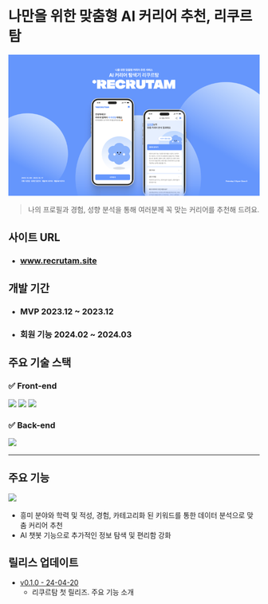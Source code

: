 # 나만을 위한 맞춤형 AI 커리어 추천, 리쿠르탐

![thum](./public/images/thm.png)

> 나의 프로필과 경험, 성향 분석을 통해 여러분께 꼭 맞는 커리어를 추천해 드려요.

## 사이트 URL

- ### www.recrutam.site

## 개발 기간

- ### MVP 2023.12 ~ 2023.12
- ### 회원 기능 2024.02 ~ 2024.03

## 주요 기술 스택

### ✅ Front-end

<img src="https://img.shields.io/badge/react-282C34?style=for-the-badge&logo=react&logoColor=#61DAFB"> <img src="https://img.shields.io/badge/typescript-3178C6?style=for-the-badge&logo=typescript&logoColor=white"> <img src="https://img.shields.io/badge/styledcomponents-DB7093?style=for-the-badge&logo=styledcomponents&logoColor=white">

### ✅ Back-end

<img src="https://img.shields.io/badge/springboot-6DB33F?style=for-the-badge&logo=springboot&logoColor=white">

---

## 주요 기능

![ ](./public/images/demo.gif)

- 흥미 분야와 학력 및 적성, 경험, 카테고리화 된 키워드를 통한
  데이터 분석으로 맞춤 커리어 추천
- AI 챗봇 기능으로
  추가적인 정보 탐색 및 편리함 강화

## 릴리스 업데이트

- [v0.1.0 - 24-04-20](https://github.com/hole-in-one-early-bird/recruitime-frontend-react/releases/tag/new)
  - 리쿠르탐 첫 릴리즈. 주요 기능 소개
